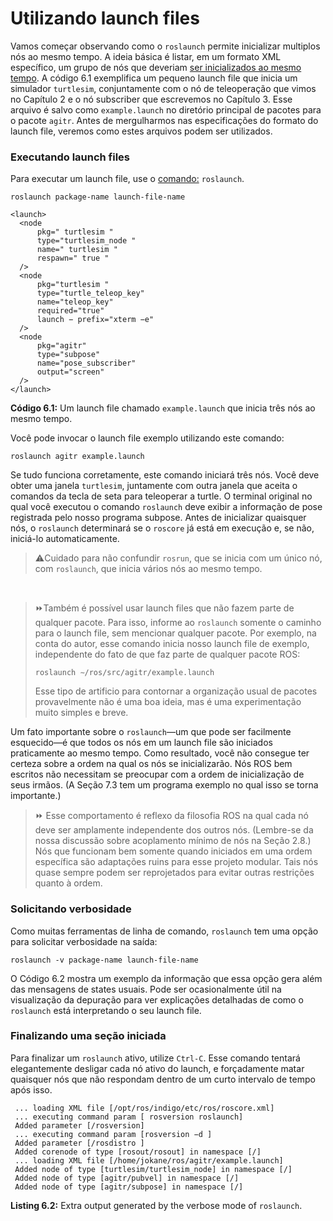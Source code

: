 # Utilizando launch files

Vamos começar observando como o `roslaunch` permite inicializar multiplos nós ao mesmo tempo.
A ideia básica é listar, em um formato XML específico, um grupo de nós que deveriam [ser inicializados ao mesmo tempo](http://wiki.ros.org/roslaunch/XML). 
A código 6.1 exemplifica um pequeno launch file que inicia um simulador `turtlesim`, conjuntamente com o nó de teleoperação que vimos no Capítulo 2 e o nó subscriber que escrevemos no Capítulo 3. Esse arquivo é salvo como `example.launch` no diretório principal de pacotes para o pacote `agitr`. Antes de mergulharmos nas especificações do formato do launch file, veremos como estes arquivos podem ser utilizados. 

### Executando launch files

Para executar um launch file, use o [comando:](http://wiki.ros.org/roslaunch/CommandlineTools) `roslaunch`.  

```
roslaunch package-name launch-file-name
```



```
<launch>
  <node
      pkg=" turtlesim "
      type="turtlesim_node "
      name=" turtlesim "
      respawn=" true "
  />
  <node
      pkg="turtlesim "
      type="turtle_teleop_key"
      name="teleop_key"
      required="true"
      launch − prefix="xterm −e"
  />
  <node
      pkg="agitr"
      type="subpose"
      name="pose_subscriber"
      output="screen"
  />
</launch>
```

**Código 6.1:** Um launch file chamado `example.launch` que inicia três nós ao mesmo tempo.

Você pode invocar o launch file exemplo utilizando este comando:

```
roslaunch agitr example.launch
```

Se tudo funciona corretamente, este comando iniciará três nós. Você deve obter uma janela `turtlesim`,
juntamente com outra janela que aceita o comandos da tecla de seta para teleoperar a turtle. O terminal
original no qual você executou o comando `roslaunch` deve exibir a informação de pose registrada pelo
nosso programa subpose. Antes de inicializar quaisquer nós, o `roslaunch` determinará se o `roscore` já
está em execução e, se não, iniciá-lo automaticamente. 

> ⚠️Cuidado para não confundir `rosrun`, que se inicia com um único nó, com `roslaunch`, que inicia vários
> nós ao mesmo tempo. 

<br />

> ⏩Também é possível usar launch files que não fazem parte de qualquer pacote. Para isso,
> informe ao `roslaunch` somente o caminho para o launch file, sem mencionar qualquer pacote. 
> Por exemplo, na conta do autor, esse comando inicia nosso launch file de exemplo, independente
> do fato de que faz parte de qualquer pacote ROS:
>
> ```roslaunch ∼/ros/src/agitr/example.launch```
>
> Esse tipo de artificio para contornar a organização usual de pacotes provavelmente não é uma boa ideia, mas é 
> uma experimentação muito simples e breve. 

Um fato importante sobre o  `roslaunch`—um que pode ser facilmente esquecido—é que todos os nós em um
launch file são iniciados praticamente ao mesmo tempo. Como resultado, você não consegue ter certeza sobre a ordem
na qual os nós se inicializarão. Nós ROS bem escritos não necessitam se preocupar com a ordem de inicialização 
de seus irmãos. (A Seção 7.3 tem um programa exemplo no qual isso se torna importante.)

> ⏩ Esse comportamento é reflexo da filosofia ROS na qual cada nó deve ser amplamente independente dos outros nós. 
> (Lembre-se da nossa discussão sobre acoplamento mínimo de nós na Seção 2.8.) Nós que funcionam bem somente quando 
> iniciados em uma ordem específica são adaptações ruins para esse projeto modular. Tais nós quase sempre podem ser 
> reprojetados para evitar outras restrições quanto à ordem. 


### Solicitando verbosidade 

Como muitas ferramentas de linha de comando, `roslaunch` tem uma opção para solicitar verbosidade na saída: 

```
roslaunch -v package-name launch-file-name
```

O Código 6.2 mostra um exemplo da informação que essa opção gera além das mensagens de states usuais. 
Pode ser ocasionalmente útil na visualização da depuração para ver explicações detalhadas de como o 
`roslaunch` está interpretando o seu launch file.

### Finalizando uma seção iniciada

Para finalizar um `roslaunch` ativo, utilize `Ctrl-C`. Esse comando tentará elegantemente desligar cada nó ativo
do launch, e forçadamente matar quaisquer nós que não respondam dentro de um curto intervalo de tempo após isso.

```
 ... loading XML file [/opt/ros/indigo/etc/ros/roscore.xml]
 ... executing command param [ rosversion roslaunch]
 Added parameter [/rosversion]
 ... executing command param [rosversion −d ]
 Added parameter [/rosdistro ]
 Added corenode of type [rosout/rosout] in namespace [/]
 ... loading XML file [/home/jokane/ros/agitr/example.launch]
 Added node of type [turtlesim/turtlesim_node] in namespace [/]
 Added node of type [agitr/pubvel] in namespace [/]
 Added node of type [agitr/subpose] in namespace [/]
```
**Listing 6.2:** Extra output generated by the verbose mode of `roslaunch`.

